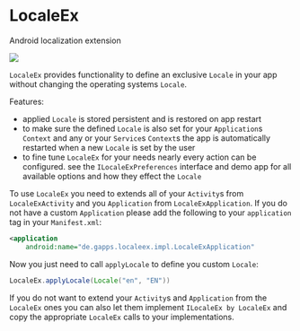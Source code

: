  # LocaleEx
Android localization extension

[![](https://jitpack.io/v/SaschaZ/LocaleEx.svg)](https://jitpack.io/#SaschaZ/LocaleEx)


`LocaleEx` provides functionality to define an exclusive `Locale` in your app without changing the operating systems `Locale`.

Features:
  - applied `Locale` is stored persistent and is restored on app restart
  - to make sure the defined `Locale` is also set for your `Application`s `Context` and any or your `Service`s `Context`s the app is automatically restarted when a new `Locale` is set by the user
  - to fine tune `LocaleEx` for your needs nearly every action can be configured. see the `ILocaleExPreferences` interface and demo app for all available options and how they effect the `Locale`
  
To use `LocaleEx` you need to extends all of your `Activity`s from `LocaleExActivity` and you
`Application` from `LocaleExApplication`. If you do not have a custom `Application` please add
the following to your `application` tag in your `Manifest.xml`:
```xml
<application
    android:name="de.gapps.localeex.impl.LocaleExApplication"
```

Now you just need to call `applyLocale` to define you custom `Locale`:
```java
LocaleEx.applyLocale(Locale("en", "EN"))
```

If you do not want to extend your `Activity`s and `Application` from the `LocaleEx` ones you can
also let them implement `ILocaleEx by LocaleEx` and copy the appropriate `LocaleEx` calls
to your implementations. 
